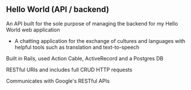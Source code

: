 ## Hello World (API / backend)
An API built for the sole purpose of managing the backend for my Hello World web application
- A chatting application for the exchange of cultures and languages with helpful tools such as translation and text-to-speech

Built in Rails, used Action Cable, ActiveRecord and a Postgres DB 

RESTful URIs and includes full CRUD HTTP requests 

Communicates with Google's RESTful APIs
